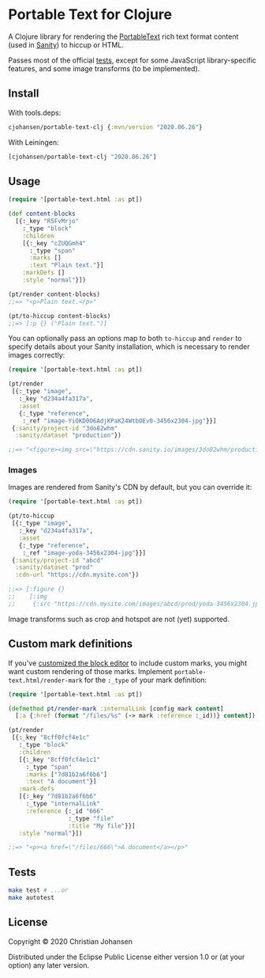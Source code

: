 # Portable Text for Clojure

A Clojure library for rendering the
[PortableText](https://github.com/portabletext/portabletext) rich text format
content (used in [Sanity](https://sanity.io)) to hiccup or HTML.

Passes most of the official
[tests](https://github.com/sanity-io/block-content-tests), except for some
JavaScript library-specific features, and some image transforms (to be
implemented).

## Install

With tools.deps:

```clj
cjohansen/portable-text-clj {:mvn/version "2020.06.26"}
```

With Leiningen:

```clj
[cjohansen/portable-text-clj "2020.06.26"]
```

## Usage

```clj
(require '[portable-text.html :as pt])

(def content-blocks
  [{:_key "R5FvMrjo"
    :_type "block"
    :children
    [{:_key "cZUQGmh4"
      :_type "span"
      :marks []
      :text "Plain text."}]
    :markDefs []
    :style "normal"}])

(pt/render content-blocks)
;;=> "<p>Plain text.</p>"

(pt/to-hiccup content-blocks)
;;=> [:p {} ("Plain text.")]
```

You can optionally pass an options map to both `to-hiccup` and `render` to
specify details about your Sanity installation, which is necessary to render
images correctly:

```clj
(require '[portable-text.html :as pt])

(pt/render
 [{:_type "image",
   :_key "d234a4fa317a",
   :asset
   {:_type "reference",
    :_ref "image-YiOKD0O6AdjKPaK24WtbOEv0-3456x2304-jpg"}}]
 {:sanity/project-id "3do82whm"
  :sanity/dataset "production"})

;;=> "<figure><img src=\"https://cdn.sanity.io/images/3do82whm/production/YiOKD0O6AdjKPaK24WtbOEv0-3456x2304.jpg\"/></figure>"
```

### Images

Images are rendered from Sanity's CDN by default, but you can override it:

```clj
(require '[portable-text.html :as pt])

(pt/to-hiccup
 [{:_type "image",
   :_key "d234a4fa317a",
   :asset
   {:_type "reference",
    :_ref "image-yoda-3456x2304-jpg"}}]
 {:sanity/project-id "abcd"
  :sanity/dataset "prod"
  :cdn-url "https://cdn.mysite.com"})

;;=> [:figure {}
;;    [:img
;;     {:src "https://cdn.mysite.com/images/abcd/prod/yoda-3456x2304.jpg"}]]
```

Image transforms such as crop and hotspot are not (yet) supported.

## Custom mark definitions

If you've [customized the block editor](https://www.sanity.io/docs/customization)
to include custom marks, you might want custom rendering of those marks.
Implement `portable-text.html/render-mark` for the `:_type` of your mark
definition:

```clj
(require '[portable-text.html :as pt])

(defmethod pt/render-mark :internalLink [config mark content]
  [:a {:href (format "/files/%s" (-> mark :reference :_id))} content])

(pt/render
 [{:_key "8cff0fcf4e1c"
   :_type "block"
   :children
   [{:_key "8cff0fcf4e1c1"
     :_type "span"
     :marks ["7d81b2a6f6b6"]
     :text "A document"}]
   :mark-defs
   [{:_key "7d81b2a6f6b6"
     :_type "internalLink"
     :reference {:_id "666"
                 :_type "file"
                 :title "My file"}}]
   :style "normal"}])

;;=> "<p><a href=\"/files/666\">A document</a></p>"
```

## Tests

```sh
make test # ...or
make autotest
```

## License

Copyright © 2020 Christian Johansen

Distributed under the Eclipse Public License either version 1.0 or (at your
option) any later version.
